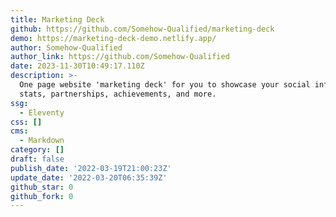 ```yaml
---
title: Marketing Deck
github: https://github.com/Somehow-Qualified/marketing-deck
demo: https://marketing-deck-demo.netlify.app/
author: Somehow-Qualified
author_link: https://github.com/Somehow-Qualified
date: 2023-11-30T10:49:17.110Z
description: >-
  One page website 'marketing deck' for you to showcase your social influencer
  stats, partnerships, achievements, and more.
ssg:
  - Eleventy
css: []
cms:
  - Markdown
category: []
draft: false
publish_date: '2022-03-19T21:00:23Z'
update_date: '2022-03-20T06:35:39Z'
github_star: 0
github_fork: 0
---
```


